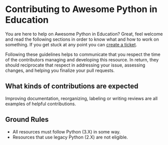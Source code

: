 # Contributing to Awesome Python in Education

You are here to help on Awesome Python in Education? Great, feel welcome and read the following sections in order to know what and how to work on something. If you get stuck at any point you can [create a ticket](https://github.com/quobit/awesome-python-in-education/issues/new).

Following these guidelines helps to communicate that you respect the time of the contributors managing and developing this resource. In return, they should reciprocate that respect in addressing your issue, assessing changes, and helping you finalize your pull requests.

## What kinds of contributions are expected

Improving documentation, reorganizing, labeling or writing reviews are all examples of helpful contributions.

## Ground Rules

* All resources must follow Python (3.X) in some way.
* Resources that use legacy Python (2.X) are not eligible.
